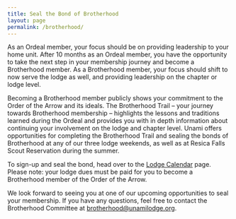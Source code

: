 ```yaml
---
title: Seal the Bond of Brotherhood
layout: page
permalink: /brotherhood/
---
```


As an Ordeal member, your focus should be on providing leadership to your home unit. After 10 months as an Ordeal member, you have the opportunity to take the next step in your membership journey and become a Brotherhood member. As a Brotherhood member, your focus should shift to now serve the lodge as well, and providing leadership on the chapter or lodge level.

Becoming a Brotherhood member publicly shows your commitment to the Order of the Arrow and its ideals. The Brotherhood Trail – your journey towards Brotherhood membership – highlights the lessons and traditions learned during the Ordeal and provides you with in depth information about continuing your involvement on the lodge and chapter level. Unami offers opportunities for completing the Brotherhood Trail and sealing the bonds of Brotherhood at any of our three lodge weekends, as well as at Resica Falls Scout Reservation during the summer.

To sign-up and seal the bond, head over to the [Lodge Calendar](calendar) page. Please note: your lodge dues must be paid for you to become a Brotherhood member of the Order of the Arrow.

We look forward to seeing you at one of our upcoming opportunities to seal your membership. If you have any questions, feel free to contact the Brotherhood Committee at [brotherhood@unamilodge.org](contact#brotherhood).

